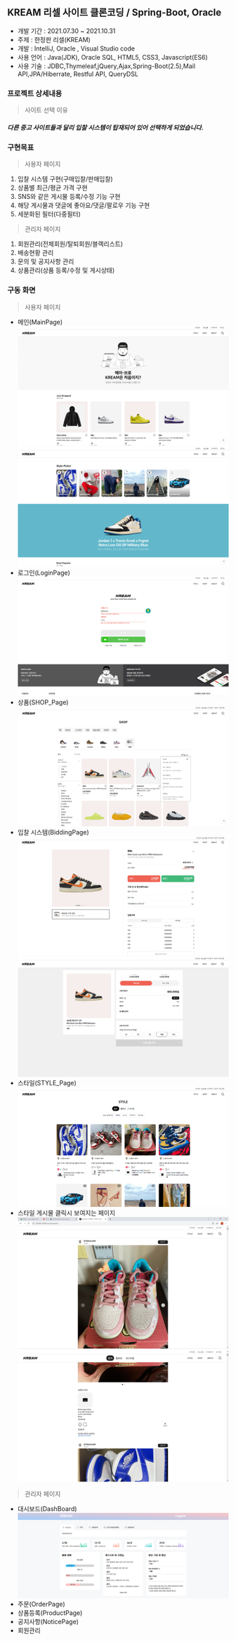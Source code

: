 ## KREAM 리셀 사이트 클론코딩 / Spring-Boot, Oracle
 * 개발 기간 : 2021.07.30 ~ 2021.10.31
 * 주제 : 한정판 리셀(KREAM)
 * 개발 : IntelliJ, Oracle , Visual Studio code
 * 사용 언어 : Java(JDK), Oracle SQL, HTML5, CSS3, Javascript(ES6)
 * 사용 기술 : JDBC,Thymeleaf,jQuery,Ajax,Spring-Boot(2.5),Mail API,JPA/Hiberrate, Restful API, QueryDSL

### 프로젝트 상세내용 ###
> 사이트 선택 이유 <br>
##### 다른 중고 사이트들과 달리 입찰 시스템이 탑재되어 있어 선택하게 되었습니다.

### 구현목표 ###
> 사용자 페이지
1. 입찰 시스템 구현(구매입찰/판매입찰)
2. 상품별 최근/평균 가격 구현
3. SNS와 같은 게시물 등록/수정 기능 구현
4. 해당 게시물과 댓글에 좋아요/댓글/팔로우 기능 구현
5. 세분화된 필터(다중필터)

>관리자 페이지
1. 회원관리(전체회원/탈퇴회원/블랙리스트)
2. 배송현황 관리
3. 문의 및 공지사항 관리
4. 상품관리(상품 등록/수정 및 게시상태)

### 구동 화면 ###
> 사용자 페이지
* 메인(MainPage)
![main1](/capture_image/main1.png)
![main2](/capture_image/main2.png)
* 로그인(LoginPage)
![login](/capture_image/login.png)
* 상품(SHOP_Page)
![SHOP](/capture_image/shop.png)
* 입찰 시스템(BiddingPage)
![SHOP](/capture_image/shop1.png)
![SHOP](/capture_image/shop2.png)
* 스타일(STYLE_Page)
![SHOP](/capture_image/style.png) 
* 스타일 게시물 클릭시 보여지는 페이지
![SHOP](/capture_image/style_info2.png)
![SHOP](/capture_image/style_info1.png) 

> 관리자 페이지
* 대시보드(DashBoard)
![SHOP](/capture_image/admin.png) 
* 주문(OrderPage)
* 상품등록(ProductPage)
* 공지사항(NoticePage)
* 회원관리
